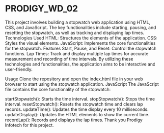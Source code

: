 # PRODIGY_WD_02
This project involves building a stopwatch web application using HTML, CSS, and JavaScript. The key functionalities include starting, pausing, and resetting the stopwatch, as well as tracking and displaying lap times.
Technologies Used
HTML: Structures the elements of the application.
CSS: Styles the visual elements.
JavaScript: Implements the core functionalities for the stopwatch.
Features
Start, Pause, and Reset: Control the stopwatch functions.
Lap Times: Track and display multiple lap times for accurate measurement and recording of time intervals.
By utilizing these technologies and functionalities, the application aims to be interactive and user-friendly.

Usage
Clone the repository and open the index.html file in your web browser to start using the stopwatch application.
JavaScript
The JavaScript file contains the core functionality of the stopwatch:

startStopwatch(): Starts the time interval.
stopStopwatch(): Stops the time interval.
resetStopwatch(): Resets the stopwatch time and clears lap records.
updateTime(): Updates the time display every 10 milliseconds.
updateDisplay(): Updates the HTML elements to show the current time.
recordLap(): Records and displays the lap times.
Thank you Prodigy Infotech for this project.
